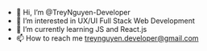 - 👋 Hi, I’m @TreyNguyen-Developer
- 👀 I’m interested in UX/UI Full Stack Web Development
- 🌱 I’m currently learning JS and React.js
- 📫 How to reach me treynguyen.developer@gmail.com

<!---
TreyNguyen-Developer/TreyNguyen-Developer is a ✨ special ✨ repository because its `README.md` (this file) appears on your GitHub profile.
You can click the Preview link to take a look at your changes.
--->
